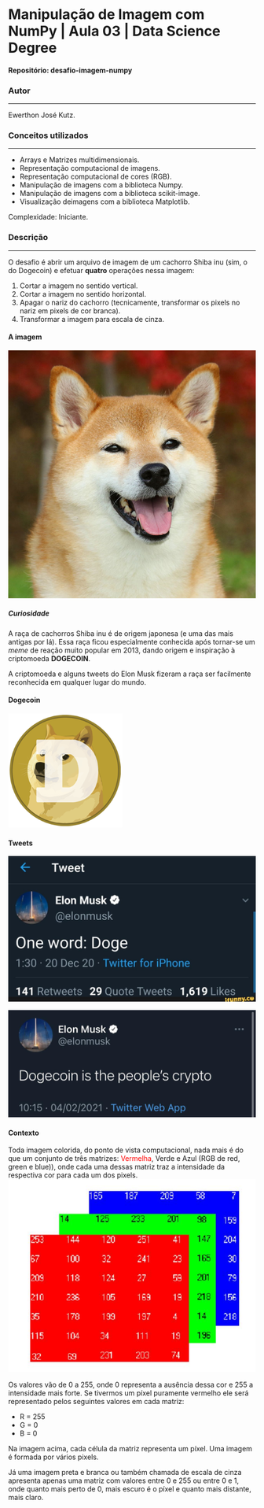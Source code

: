 # Manipulação de Imagem com NumPy | Aula 03 | Data Science Degree

#### Repositório: desafio-imagem-numpy

### Autor
---
Ewerthon José Kutz.

### Conceitos utilizados
---
- Arrays e Matrizes multidimensionais.
- Representação computacional de imagens.
- Representação computacional de cores (RGB).
- Manipulação de imagens com a biblioteca Numpy.
- Manipulação de imagens com a biblioteca scikit-image.
- Visualização deimagens com a biblioteca Matplotlib.

Complexidade: Iniciante.

### Descrição
---
O desafio é abrir um arquivo de imagem de um cachorro Shiba inu (sim, o do Dogecoin) e efetuar **quatro** operações nessa imagem:

1. Cortar a imagem no sentido vertical.
2. Cortar a imagem no sentido horizontal.
3. Apagar o nariz do cachorro (tecnicamente, transformar os pixels no nariz em pixels de cor branca).
4. Transformar a imagem para escala de cinza.

#### A imagem
![shiba_inu.jpg](imgs/shiba_inu.jpg)

##### Curiosidade

A raça de cachorros Shiba inu é de origem japonesa (e uma das mais antigas por lá). Essa raça ficou especialmente conhecida após tornar-se um *meme* de reação muito popular em 2013, dando origem e inspiração à criptomoeda **DOGECOIN**.

A criptomoeda e alguns tweets do Elon Musk fizeram a raça ser facilmente reconhecida em qualquer lugar do mundo.

#### Dogecoin
![dogecoin.jpg](imgs/dogecoin.png)

#### Tweets
![tweet1.jpg](imgs/tweet1.jpg)

![tweet2.jpg](imgs/tweet2.jpg)

#### Contexto

Toda imagem colorida, do ponto de vista computacional, nada mais é do que um conjunto de três matrizes: <span style="color:red">Vermelha</span>, Verde e Azul (RGB de red, green e blue)), onde cada uma dessas matriz traz a intensidade da respectiva cor para cada um dos pixels.
![image.png](imgs/img5.jpg)

Os valores vão de 0 a 255, onde 0 representa a ausência dessa cor e 255 a intensidade mais forte. Se tivermos um píxel puramente vermelho ele será representado pelos seguintes valores em cada matriz:

- R = 255
- G = 0
- B = 0

Na imagem acima, cada célula da matriz representa um píxel. Uma imagem é formada por vários pixels.

Já uma imagem preta e branca ou também chamada de escala de cinza apresenta apenas uma matriz com valores entre 0 e 255 ou entre 0 e 1, onde quanto mais perto de 0, mais escuro é o píxel e quanto mais distante, mais claro.
